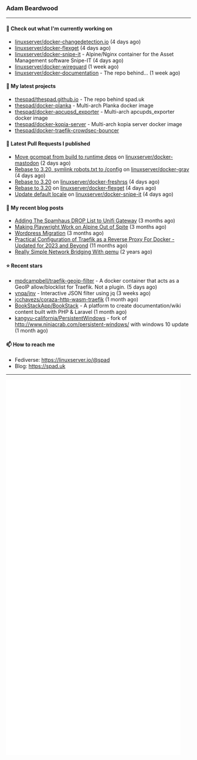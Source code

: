 ### Adam Beardwood
---
#### 👷 Check out what I'm currently working on

- [linuxserver/docker-changedetection.io](https://github.com/linuxserver/docker-changedetection.io) (4 days ago)
- [linuxserver/docker-flexget](https://github.com/linuxserver/docker-flexget) (4 days ago)
- [linuxserver/docker-snipe-it](https://github.com/linuxserver/docker-snipe-it) - Alpine/Nginx container for the Asset Management software Snipe-IT (4 days ago)
- [linuxserver/docker-wireguard](https://github.com/linuxserver/docker-wireguard) (1 week ago)
- [linuxserver/docker-documentation](https://github.com/linuxserver/docker-documentation) - The repo behind... (1 week ago)

#### 🌱 My latest projects

- [thespad/thespad.github.io](https://github.com/thespad/thespad.github.io) - The repo behind spad.uk
- [thespad/docker-planka](https://github.com/thespad/docker-planka) - Multi-arch Planka docker image
- [thespad/docker-apcupsd_exporter](https://github.com/thespad/docker-apcupsd_exporter) - Multi-arch apcupds_exporter docker image
- [thespad/docker-kopia-server](https://github.com/thespad/docker-kopia-server) - Multi-arch kopia server docker image 
- [thespad/docker-traefik-crowdsec-bouncer](https://github.com/thespad/docker-traefik-crowdsec-bouncer)

#### 🔨 Latest Pull Requests I published

- [Move gcompat from build to runtime deps](https://github.com/linuxserver/docker-mastodon/pull/97) on [linuxserver/docker-mastodon](https://github.com/linuxserver/docker-mastodon) (2 days ago)
- [Rebase to 3.20, symlink robots.txt to /config](https://github.com/linuxserver/docker-grav/pull/46) on [linuxserver/docker-grav](https://github.com/linuxserver/docker-grav) (4 days ago)
- [Rebase to 3.20](https://github.com/linuxserver/docker-freshrss/pull/67) on [linuxserver/docker-freshrss](https://github.com/linuxserver/docker-freshrss) (4 days ago)
- [Rebase to 3.20](https://github.com/linuxserver/docker-flexget/pull/9) on [linuxserver/docker-flexget](https://github.com/linuxserver/docker-flexget) (4 days ago)
- [Update default locale](https://github.com/linuxserver/docker-snipe-it/pull/72) on [linuxserver/docker-snipe-it](https://github.com/linuxserver/docker-snipe-it) (4 days ago)

#### 📜 My recent blog posts

- [Adding The Spamhaus DROP List to Unifi Gateway](https://www.spad.uk/posts/adding-spamhaus-drop-list-to-unifi-gateway/) (3 months ago)
- [Making Playwright Work on Alpine Out of Spite](https://www.spad.uk/posts/making-playwright-work-on-alpine-out-of-spite/) (3 months ago)
- [Wordpress Migration](https://www.spad.uk/posts/wordpress-migration/) (3 months ago)
- [Practical Configuration of Traefik as a Reverse Proxy For Docker - Updated for 2023 and Beyond](https://www.spad.uk/posts/practical-configuration-of-traefik-as-a-reverse-proxy-for-docker-updated-for-2023/) (11 months ago)
- [Really Simple Network Bridging With qemu](https://www.spad.uk/posts/really-simple-network-bridging-with-qemu/) (2 years ago)

#### ⭐ Recent stars

- [mpdcampbell/traefik-geoip-filter](https://github.com/mpdcampbell/traefik-geoip-filter) - A docker container that acts as a GeoIP allow/blocklist for Traefik. Not a plugin. (5 days ago)
- [ynqa/jnv](https://github.com/ynqa/jnv) - Interactive JSON filter using jq (3 weeks ago)
- [jcchavezs/coraza-http-wasm-traefik](https://github.com/jcchavezs/coraza-http-wasm-traefik) (1 month ago)
- [BookStackApp/BookStack](https://github.com/BookStackApp/BookStack) - A platform to create documentation/wiki content built with PHP &amp; Laravel (1 month ago)
- [kangyu-california/PersistentWindows](https://github.com/kangyu-california/PersistentWindows) - fork of http://www.ninjacrab.com/persistent-windows/ with windows 10 update (1 month ago)

#### 📫 How to reach me
- Fediverse: https://linuxserver.io/@spad
- Blog: https://spad.uk
---
<img src="https://raw.githubusercontent.com/thespad/thespad/main/github-metrics.svg">
